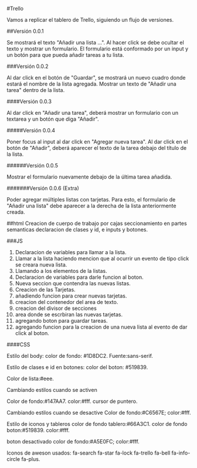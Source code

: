 #Trello

Vamos a replicar el tablero de Trello, siguiendo un flujo de versiones.

##Versión 0.0.1

Se mostrará el texto "Añadir una lista ...".
Al hacer click se debe ocultar el texto y mostrar un formulario.
El formulario está conformado por un input y un botón para que pueda añadir tareas a tu lista.

###Versión 0.0.2

Al dar click en el botón de "Guardar", se mostrará un nuevo cuadro donde estará el nombre de la lista agregada.
Mostrar un texto de "Añadir una tarea" dentro de la lista.

####Versión 0.0.3

Al dar click en "Añadir una tarea", deberá mostrar un formulario con un textarea y un botón que diga "Añadir".

#####Versión 0.0.4

Poner focus al input al dar click en "Agregar nueva tarea".
Al dar click en el botón de "Añadir", deberá aparecer el texto de la tarea debajo del título de la lista.

######Versión 0.0.5

Mostrar el formulario nuevamente debajo de la última tarea añadida.

#######Versión 0.0.6 (Extra)

Poder agregar múltiples listas con tarjetas. Para esto, el formulario de "Añadir una lista" debe aparecer a la derecha de la lista anteriormente creada.

##html
Creacion de cuerpo de trabajo por cajas
seccionamiento en partes semanticas
declaracion de clases y id,
e inputs y botones.

###JS

1. Declaracion de variables para llamar a la lista.
2. Llamar a la lista haciendo mencion que al ocurrir un evento de tipo click se creara nueva lista.
3. Llamando a los elementos de la listas.
4. Declaracion de variables para darle funcion al boton.
5. Nueva seccion que contendra las nuevas listas.
6. Creacion de las Tarjetas.
7. añadiendo funcion para crear nuevas tarjetas.
8. creacion del contenedor del area de texto.
9. creacion del divisor de secciones
10. area donde se escrbiran las nuevas tarjetas.
11. agregando boton para guardar tareas.
12. agregando funcion para la creacion de una nueva lista al evento de dar click al boton.

####CSS

Estilo del body:
color de fondo: #1D8DC2.
Fuente:sans-serif.

Estilo de clases e id en botones:
color del boton: #519839.

Color de lista:#eee.

Cambiando estilos cuando se activen

Color de fondo:#147AA7.
color:#fff.
cursor de puntero.

Cambiando estilos cuando se desactive
Color de fondo:#C6567E;
color:#fff.

Estilo de iconos y tableros
color de fondo tablero:#66A3C1.
color de fondo boton:#519839.
color:#fff.

boton desactivado
color de fondo:#A5E0FC;
color:#fff.

Iconos de aweson usados:
fa-search
fa-star
fa-lock
fa-trello
fa-bell
fa-info-circle
fa-plus.
